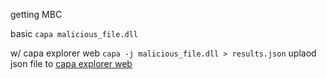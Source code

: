 getting MBC

basic
`capa malicious_file.dll`

w/ capa explorer web
`capa -j malicious_file.dll > results.json`
uplaod json file to  [capa explorer web](https://mandiant.github.io/capa/explorer/)
